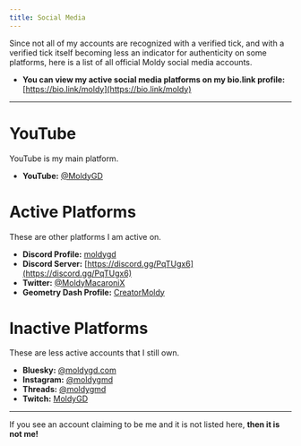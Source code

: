 ```yaml
---
title: Social Media
---
```


Since not all of my accounts are recognized with a verified tick, and with a verified tick itself becoming less an indicator for authenticity on some platforms, here is a list of all official Moldy social media accounts.

- **You can view my active social media platforms on my bio.link profile:** [https://bio.link/moldy](https://bio.link/moldy)

---

# YouTube

YouTube is my main platform.

* **YouTube:** [@MoldyGD](https://youtube.com/@MoldyGD)

# Active Platforms

These are other platforms I am active on.

* **Discord Profile:** [moldygd](https://discordapp.com/users/328660527699984394)
* **Discord Server:** [https://discord.gg/PqTUgx6](https://discord.gg/PqTUgx6)
* **Twitter:** [@MoldyMacaroniX](https://twitter.com/MoldyMacaroniX)
* **Geometry Dash Profile:** [CreatorMoldy](https://gdbrowser.com/u/CreatorMoldy)

# Inactive Platforms

These are less active accounts that I still own.

* **Bluesky:** [@moldygd.com](https://bsky.app/profile/moldygd.com)
* **Instagram:** [@moldygmd](https://www.instagram.com/moldygmd/)
* **Threads:** [@moldygmd](https://www.threads.net/@moldygmd)
* **Twitch:** [MoldyGD](https://www.twitch.tv/moldygd)

---

If you see an account claiming to be me and it is not listed here, **then it is not me!**
